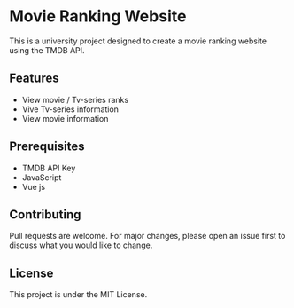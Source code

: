 # Movie Ranking Website
This is a university project designed to create a movie ranking website using the TMDB API.

## Features
* View movie / Tv-series ranks
* Vive Tv-series information
* View movie information

## Prerequisites
* TMDB API Key
* JavaScript
* Vue js


## Contributing
Pull requests are welcome. For major changes, please open an issue first to discuss what you would like to change.

## License
This project is under the MIT License.
